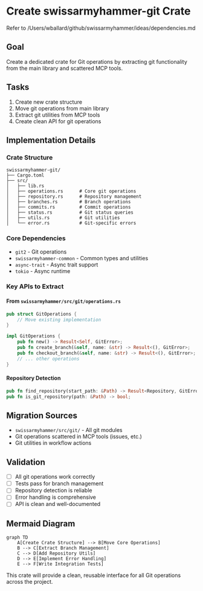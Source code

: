 # Create swissarmyhammer-git Crate

Refer to /Users/wballard/github/swissarmyhammer/ideas/dependencies.md

## Goal

Create a dedicated crate for Git operations by extracting git functionality from the main library and scattered MCP tools.

## Tasks

1. Create new crate structure
2. Move git operations from main library
3. Extract git utilities from MCP tools
4. Create clean API for git operations

## Implementation Details

### Crate Structure
```
swissarmyhammer-git/
├── Cargo.toml
├── src/
│   ├── lib.rs
│   ├── operations.rs      # Core git operations
│   ├── repository.rs      # Repository management
│   ├── branches.rs        # Branch operations
│   ├── commits.rs         # Commit operations
│   ├── status.rs          # Git status queries
│   ├── utils.rs           # Git utilities
│   └── error.rs           # Git-specific errors
```

### Core Dependencies
- `git2` - Git operations
- `swissarmyhammer-common` - Common types and utilities
- `async-trait` - Async trait support
- `tokio` - Async runtime

### Key APIs to Extract

#### From `swissarmyhammer/src/git/operations.rs`
```rust
pub struct GitOperations {
    // Move existing implementation
}

impl GitOperations {
    pub fn new() -> Result<Self, GitError>;
    pub fn create_branch(&self, name: &str) -> Result<(), GitError>;
    pub fn checkout_branch(&self, name: &str) -> Result<(), GitError>;
    // ... other operations
}
```

#### Repository Detection
```rust
pub fn find_repository(start_path: &Path) -> Result<Repository, GitError>;
pub fn is_git_repository(path: &Path) -> bool;
```

## Migration Sources
- `swissarmyhammer/src/git/` - All git modules
- Git operations scattered in MCP tools (issues, etc.)
- Git utilities in workflow actions

## Validation

- [ ] All git operations work correctly
- [ ] Tests pass for branch management
- [ ] Repository detection is reliable
- [ ] Error handling is comprehensive
- [ ] API is clean and well-documented

## Mermaid Diagram

```mermaid
graph TD
    A[Create Crate Structure] --> B[Move Core Operations]
    B --> C[Extract Branch Management]
    C --> D[Add Repository Utils]
    D --> E[Implement Error Handling]
    E --> F[Write Integration Tests]
```

This crate will provide a clean, reusable interface for all Git operations across the project.
